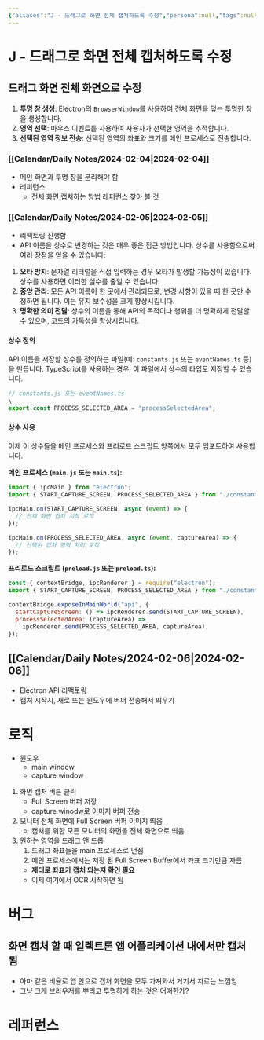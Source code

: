 ```yaml
---
{"aliases":"J - 드래그로 화면 전체 캡처하도록 수정","persona":null,"tags":null,"link":null,"date_created":"2024-01-26","date_modified":"2024-02-05","status":"done","dg-publish":true,"index":["[[🏷 Project_Notes]]"],"up":"[[TextShot]]","permalink":"/efforts/notes/digital-craft/modification-of-enabling-full-screen-capture-through-dragging/","dgPassFrontmatter":true,"noteIcon":"1","created":"2024-01-26T18:09:43.751+09:00","updated":"2024-03-16T19:47:52.212+09:00"}
---
```


# J - 드래그로 화면 전체 캡처하도록 수정

## 드래그 화면 전체 화면으로 수정

1. **투명 창 생성**: Electron의 `BrowserWindow`를 사용하여 전체 화면을 덮는 투명한 창을 생성합니다.
2. **영역 선택**: 마우스 이벤트를 사용하여 사용자가 선택한 영역을 추적합니다.
3. **선택된 영역 정보 전송**: 선택된 영역의 좌표와 크기를 메인 프로세스로 전송합니다.

### [[Calendar/Daily Notes/2024-02-04\|2024-02-04]]

- 메인 화면과 투명 창을 분리해야 함
- 레퍼런스
  - 전체 화면 캡처하는 방법 레퍼런스 찾아 볼 것

### [[Calendar/Daily Notes/2024-02-05\|2024-02-05]]

- 리팩토링 진행함
- API 이름을 상수로 변경하는 것은 매우 좋은 접근 방법입니다. 상수를 사용함으로써 여러 장점을 얻을 수 있습니다:

1. **오타 방지**: 문자열 리터럴을 직접 입력하는 경우 오타가 발생할 가능성이 있습니다. 상수를 사용하면 이러한 실수를 줄일 수 있습니다.
2. **중앙 관리**: 모든 API 이름이 한 곳에서 관리되므로, 변경 사항이 있을 때 한 곳만 수정하면 됩니다. 이는 유지 보수성을 크게 향상시킵니다.
3. **명확한 의미 전달**: 상수의 이름을 통해 API의 목적이나 행위를 더 명확하게 전달할 수 있으며, 코드의 가독성을 향상시킵니다.

#### 상수 정의

API 이름을 저장할 상수를 정의하는 파일(예: `constants.js` 또는 `eventNames.ts` 등)을 만듭니다. TypeScript를 사용하는 경우, 이 파일에서 상수의 타입도 지정할 수 있습니다.

```javascript
// constants.js 또는 eventNames.ts
\
export const PROCESS_SELECTED_AREA = "processSelectedArea";
```

#### 상수 사용

이제 이 상수들을 메인 프로세스와 프리로드 스크립트 양쪽에서 모두 임포트하여 사용합니다.

**메인 프로세스 (`main.js` 또는 `main.ts`):**

```javascript
import { ipcMain } from "electron";
import { START_CAPTURE_SCREEN, PROCESS_SELECTED_AREA } from "./constants";

ipcMain.on(START_CAPTURE_SCREEN, async (event) => {
  // 전체 화면 캡처 시작 로직
});

ipcMain.on(PROCESS_SELECTED_AREA, async (event, captureArea) => {
  // 선택된 캡처 영역 처리 로직
});
```

**프리로드 스크립트 (`preload.js` 또는 `preload.ts`):**

```javascript
const { contextBridge, ipcRenderer } = require("electron");
import { START_CAPTURE_SCREEN, PROCESS_SELECTED_AREA } from "./constants";

contextBridge.exposeInMainWorld("api", {
  startCaptureScreen: () => ipcRenderer.send(START_CAPTURE_SCREEN),
  processSelectedArea: (captureArea) =>
    ipcRenderer.send(PROCESS_SELECTED_AREA, captureArea),
});
```

## [[Calendar/Daily Notes/2024-02-06\|2024-02-06]]

- Electron API 리팩토링
- 캡처 시작시, 새로 뜨는 윈도우에 버퍼 전송해서 띄우기

# 로직

- 윈도우
  - main window
  - capture window

1. 화면 캡처 버튼 클릭
   - Full Screen 버퍼 저장
   - capture winodw로 이미지 버퍼 전송
2. 모니터 전체 화면에 Full Screen 버퍼 이미지 띄움
   - 캡처를 위한 모든 모니터의 화면을 전체 화면으로 띄움
3. 원하는 영역을 드래그 앤 드롭
   1. 드래그 좌표들을 main 프로세스로 던짐
   2. 메인 프로세스에서는 저장 된 Full Screen Buffer에서 좌표 크기만큼 자름
   - **제대로 좌표가 캡처 되는지 확인 필요**
   - 이제 여기에서 OCR 시작하면 됨

# 버그

## 화면 캡처 할 때 일렉트론 앱 어플리케이션 내에서만 캡처 됨

- 아마 같은 비율로 앱 안으로 캡처 화면을 모두 가져와서 거기서 자르는 느낌임
- 그냥 크게 브라우저를 뿌리고 투명하게 하는 것은 어떠한가?

# 레퍼런스
